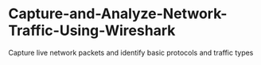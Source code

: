 # Capture-and-Analyze-Network-Traffic-Using-Wireshark
Capture live network packets and identify basic protocols and traffic types
